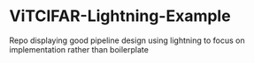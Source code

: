 # ViTCIFAR-Lightning-Example
Repo displaying good pipeline design using lightning to focus on implementation rather than boilerplate

